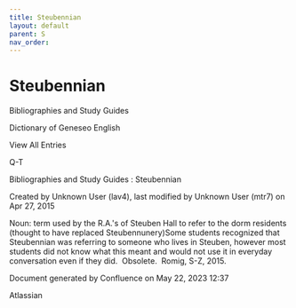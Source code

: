 ```yaml
---
title: Steubennian
layout: default
parent: S
nav_order:
---
```


# Steubennian

Bibliographies and Study Guides

Dictionary of Geneseo English

View All Entries

Q-T

Bibliographies and Study Guides : Steubennian

Created by  Unknown User (lav4), last modified by  Unknown User (mtr7) on Apr 27, 2015

Noun: term used by the R.A.'s of Steuben Hall to refer to the dorm residents (thought to have replaced Steubennunery)Some students recognized that Steubennian was referring to someone who lives in Steuben, however most students did not know what this meant and would not use it in everyday conversation even if they did.  Obsolete.  Romig, S-Z, 2015.

Document generated by Confluence on May 22, 2023 12:37

Atlassian
